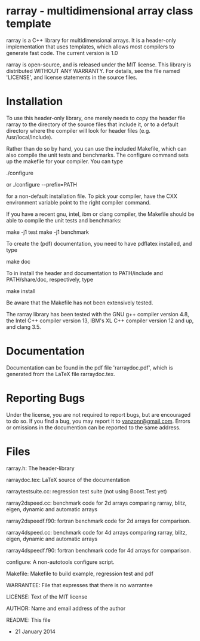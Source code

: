 rarray - multidimensional array class template
==============================================

rarray is a C++ library for multidimensional arrays.  It is a
header-only implementation that uses templates, which allows most
compilers to generate fast code.  The current version is 1.0

rarray is open-source, and is released under the MIT license. This
library is distributed WITHOUT ANY WARRANTY. For details, see the file
named 'LICENSE', and license statements in the source files.

Installation
============

To use this header-only library, one merely needs to copy the header
file rarray to the directory of the source files that include it,
or to a default directory where the compiler will look for header
files (e.g. /usr/local/include). 

Rather than do so by hand, you can use the included Makefile, which
can also compile the unit tests and benchmarks.  The configure command
sets up the makefile for your compiler.  You can type

  ./configure

or 
   ./configure --prefix=PATH

for a non-default installation file.  To pick your compiler, have the
CXX environment variable point to the right compiler command.

If you have a recent gnu, intel, ibm or clang compiler, the Makefile
should be able to compile the unit tests and benchmarks:

   make -j1 test
   make -j1 benchmark

To create the (pdf) documentation, you need to have pdflatex
installed, and type

   make doc

To in install the header and documentation to PATH/include and PATH/share/doc, respectively, type

   make install

Be aware that the Makefile has not been extensively tested.

The rarray library has been tested with the GNU g++ compiler version
4.8, the Intel C++ compiler version 13, IBM's XL C++ compiler version
12 and up, and clang 3.5.

Documentation
=============

Documentation can be found in the pdf file 'rarraydoc.pdf', which is
generated from the LaTeX file rarraydoc.tex.

Reporting Bugs
==============

Under the license, you are not required to report bugs, but are
encouraged to do so.  If you find a bug, you may report it to
vanzonr@gmail.com. Errors or omissions in the documention can be
reported to the same address.

Files
=====

rarray.h:           The header-library

rarraydoc.tex:      LaTeX source of the documentation

rarraytestsuite.cc: regression test suite (not using Boost.Test yet)

rarray2dspeed.cc:   benchmark code for 2d arrays comparing rarray,
                    blitz, eigen, dynamic and automatic arrays

rarray2dspeedf.f90: fortran benchmark code for 2d arrays for comparison.

rarray4dspeed.cc:   benchmark code for 4d arrays comparing rarray,
                    blitz, eigen, dynamic and automatic arrays

rarray4dspeedf.f90: fortran benchmark code for 4d arrays for comparison.

configure:          A non-autotools configure script.

Makefile:           Makefile to build example, regression test and pdf

WARRANTEE:          File that expresses that there is no warrantee

LICENSE:            Text of the MIT license

AUTHOR:             Name and email address of the author

README:             This file

- 21 January 2014
